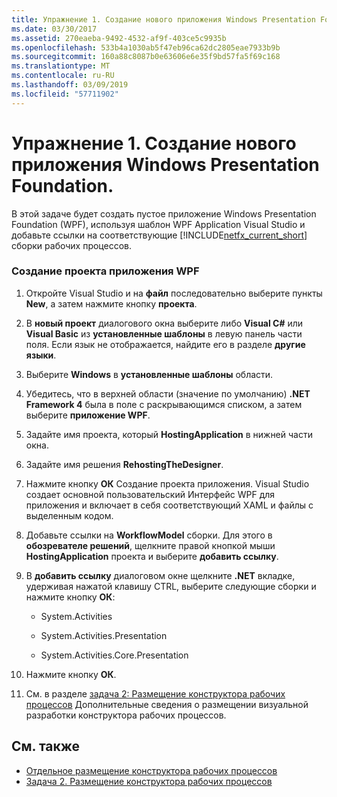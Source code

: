 ```yaml
---
title: Упражнение 1. Создание нового приложения Windows Presentation Foundation.
ms.date: 03/30/2017
ms.assetid: 270eaeba-9492-4532-af9f-403ce5c9935b
ms.openlocfilehash: 533b4a1030ab5f47eb96ca62dc2805eae7933b9b
ms.sourcegitcommit: 160a88c8087b0e63606e6e35f9bd57fa5f69c168
ms.translationtype: MT
ms.contentlocale: ru-RU
ms.lasthandoff: 03/09/2019
ms.locfileid: "57711902"
---
```

# <a name="task-1-create-a-new-windows-presentation-foundation-application"></a>Упражнение 1. Создание нового приложения Windows Presentation Foundation.
В этой задаче будет создать пустое приложение Windows Presentation Foundation (WPF), используя шаблон WPF Application Visual Studio и добавьте ссылки на соответствующие [!INCLUDE[netfx_current_short](../../../includes/netfx-current-short-md.md)] сборки рабочих процессов.  
  
### <a name="to-create-the-wpf-application-project"></a>Создание проекта приложения WPF  
  
1.  Откройте Visual Studio и на **файл** последовательно выберите пункты **New**, а затем нажмите кнопку **проекта**.  
  
2.  В **новый проект** диалогового окна выберите либо **Visual C#**  или **Visual Basic** из **установленные шаблоны** в левую панель части поля. Если язык не отображается, найдите его в разделе **другие языки**.  
  
3.  Выберите **Windows** в **установленные шаблоны** области.  
  
4.  Убедитесь, что в верхней области (значение по умолчанию) **.NET Framework 4** была в поле с раскрывающимся списком, а затем выберите **приложение WPF**.  
  
5.  Задайте имя проекта, который **HostingApplication** в нижней части окна.  
  
6.  Задайте имя решения **RehostingTheDesigner**.  
  
7.  Нажмите кнопку **ОК** Создание проекта приложения. Visual Studio создает основной пользовательский Интерфейс WPF для приложения и включает в себя соответствующий XAML и файлы с выделенным кодом.  
  
8.  Добавьте ссылки на **WorkflowModel** сборки. Для этого в **обозревателе решений**, щелкните правой кнопкой мыши **HostingApplication** проекта и выберите **добавить ссылку**.  
  
9. В **добавить ссылку** диалоговом окне щелкните **.NET** вкладке, удерживая нажатой клавишу CTRL, выберите следующие сборки и нажмите кнопку **ОК**:  
  
    -   System.Activities  
  
    -   System.Activities.Presentation  
  
    -   System.Activities.Core.Presentation  
  
10. Нажмите кнопку **ОК**.  
  
11. См. в разделе [задача 2: Размещение конструктора рабочих процессов](task-2-host-the-workflow-designer.md) Дополнительные сведения о размещении визуальной разработки конструктора рабочих процессов.  
  
## <a name="see-also"></a>См. также
- [Отдельное размещение конструктора рабочих процессов](rehosting-the-workflow-designer.md)
- [Задача 2. Размещение конструктора рабочих процессов](task-2-host-the-workflow-designer.md)
